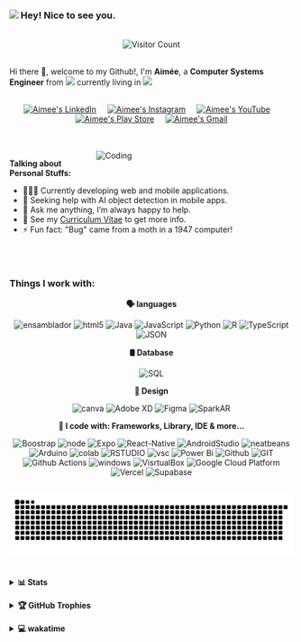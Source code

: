 ### <img src="https://slackmojis.com/emojis/10796-among_us_party/download" width="30"/> Hey! Nice to see you.

<br>
<div align="center">
    <img src="https://profile-counter.glitch.me/{EmePin}/count.svg" alt="Visitor Count">
</div>
<br>



Hi there 👋, welcome to my Github!, I'm **Aimée**, a **Computer Systems Engineer** from <img src="https://cdn-icons-png.flaticon.com/512/630/630615.png" width="13"/> currently living in <img src="https://cdn-icons-png.flaticon.com/512/630/630615.png" width="13"/> 
<br>
<br>
<p align="center">
    <a href="https://www.linkedin.com/in/aimee-pineda/"><img alt="Aimee's LinkedIn" width="25px" src="https://cdn.jsdelivr.net/npm/simple-icons@v3/icons/linkedin.svg"/></a>&nbsp;&nbsp;&nbsp;&nbsp;
    <a href="https://www.instagram.com/ai.meine/"><img alt="Aimee's Instagram" width="25px" src="https://cdn.jsdelivr.net/npm/simple-icons@v3/icons/instagram.svg"/></a>&nbsp;&nbsp;&nbsp;&nbsp;
    <a href="https://youtube.com/@aimeepineda8400"><img alt="Aimee's YouTube" width="25px" src="https://cdn.jsdelivr.net/npm/simple-icons@v3/icons/youtube.svg"/></a>&nbsp;&nbsp;&nbsp;&nbsp;
    <a href="https://play.google.com/store/apps/developer?id=Aim%C3%A9e+Pineda"><img alt="Aimee's Play Store" width="25px" src="https://cdn.jsdelivr.net/npm/simple-icons@v3/icons/googleplay.svg"/></a>&nbsp;&nbsp;&nbsp;&nbsp;
    <a href="mailto:aimeepinedanivon@gmail.com"><img alt="Aimee's Gmail" width="25px" src="https://cdn.jsdelivr.net/npm/simple-icons@v3/icons/gmail.svg"/></a>
</p>

<br>
<br>

<img align="right" width=350px alt="Coding" src="https://media.giphy.com/media/137EaR4vAOCn1S/giphy.gif" />

**Talking about Personal Stuffs:**

- 👩🏻‍💻 Currently developing web and mobile applications.  
- 🤝 Seeking help with AI object detection in mobile apps.  
- 💬 Ask me anything, I’m always happy to help.  
- 📝 See my [Curriculum Vitae](https://drive.google.com/file/d/1BVW05-e03AvEFB_c3MBZaVbgNhcJtH9A/view?usp=sharing) to get more info.  
- ⚡ Fun fact: "Bug" came from a moth in a 1947 computer!  


<br>
<br>


### Things I work with:

<div align="center">

<b>🗣️ languages</b>

![ensamblador](https://img.shields.io/badge/Assembly-654FF0?style=flat-square&logo=Assembly&logoColor=white)
![html5](https://img.shields.io/badge/HTML5-E34F26?style=flat-square&logo=html5&logoColor=white) 
![Java](https://img.shields.io/badge/java-%23ED8B00.svg?style=flat-square&logo=java&logoColor=white) 
![JavaScript](https://img.shields.io/badge/JavaScript-323330?style=flat-square&logo=javascript&logoColor=F7DF1E) 
![Python](https://img.shields.io/badge/python-3670A0?style=flat-square&logo=python&logoColor=ffdd54) 
![R](https://img.shields.io/badge/R-276DC3?style=flat-square&logo=r&logoColor=white) 
![TypeScript](https://img.shields.io/badge/TypeScript-007ACC?style=flat-square&logo=typescript&logoColor=white)
![JSON](https://img.shields.io/badge/JSON-000000?style=flat-square&logo=json&logoColor=white)

<b>🛢 Database</b>

![SQL](https://img.shields.io/badge/SQL-003B57?style=flat-square&logo=postgresql&logoColor=white)

<b>🎨 Design</b>

![canva](https://img.shields.io/badge/Canva-%2300C4CC.svg?&style=flat-square&logo=Canva&logoColor=white) 
![Adobe XD](https://img.shields.io/badge/Adobe%20XD-470137?style=flat-square&logo=Adobe%20XD&logoColor=#FF61F6) 
![Figma](https://img.shields.io/badge/Figma-F24E1E?style=flat-square&logo=figma&logoColor=white) 
![SparkAR](https://img.shields.io/badge/Spark%20AR-FF5C83?style=flat-square&logo=SparkAR&logoColor=white)

<b>🚀 I code with: Frameworks, Library, IDE & more...</b>

![Boostrap](https://img.shields.io/badge/Bootstrap-563D7C?style=flat-square&logo=bootstrap&logoColor=white) 
![node](https://img.shields.io/badge/Node.js-339933?style=flat-square&logo=nodedotjs&logoColor=white) 
![Expo](https://img.shields.io/badge/Expo-1B1F23?style=flat-square&logo=expo&logoColor=white) 
![React-Native](https://img.shields.io/badge/React_Native-20232A?style=flat-square&logo=react&logoColor=61DAFB) 
![AndroidStudio](https://img.shields.io/badge/Android_Studio-3DDC84?style=flat-square&logo=android-studio&logoColor=white) 
![neatbeans](https://img.shields.io/badge/apache%20netbeans-1B6AC6?style=flat-square&logo=apache%20netbeans%20IDE&logoColor=white) 
![Arduino](https://img.shields.io/badge/Arduino_IDE-00979D?style=flat-square&logo=arduino&logoColor=white) 
![colab](https://img.shields.io/badge/Colab-F9AB00?style=flat-square&logo=googlecolab&color=525252) 
![RSTUDIO](https://img.shields.io/badge/RStudio-75AADB?style=flat-square&logo=RStudio&logoColor=white) 
![vsc](https://img.shields.io/badge/VSCode-0078D4?style=flat-square&logo=visual%20studio%20code&logoColor=white) 
![Power Bi](https://img.shields.io/badge/PowerBI-F2C811?style=flat-square&logo=Power%20BI&logoColor=white) 
![Github](https://img.shields.io/badge/GitHub%20Pages-222222?style=flat-square&logo=GitHub%20Pages&logoColor=white) 
![GIT](https://img.shields.io/badge/GIT-E44C30?style=flat-square&logo=git&logoColor=white) 
![Github Actions](https://img.shields.io/badge/Github%20Actions-282a2e?style=flat-square&logo=githubactions&logoColor=367cfe) 
![windows](https://img.shields.io/badge/Windows-0078D6?style=flat-square&logo=windows&logoColor=white) 
![VisrtualBox](https://img.shields.io/badge/VirtualBox-21416b?style=flat-square&logo=VirtualBox&logoColor=white) 
![Google Cloud Platform](https://img.shields.io/badge/Google%20Cloud%20Platform-4285F4?style=flat-square&logo=googlecloud&logoColor=white)
![Vercel](https://img.shields.io/badge/Vercel-000000?style=flat-square&logo=vercel&logoColor=white)
![Supabase](https://img.shields.io/badge/Supabase-%233DAF4B.svg?style=flat-square&logo=supabase&logoColor=white) 

</div>

<br>
<div align="center">
    <img src="https://github.com/EmePin/EmePin/blob/output/github-snake.svg" alt="snake gif"/>
</div>
<br>
<br>

<details>
  <summary>
    <b>📊 Stats</b>

  </summary>
  <br>

<div align="center">
	
 
![](https://github-profile-summary-cards.vercel.app/api/cards/profile-details?username=EmePin&theme=dracula)	
[![](https://github-readme-stats.vercel.app/api?username=emepin&theme=dracula&hide_border=false&include_all_commits=true&count_private=false&show_icons=true)](https://github.com/emepin/github-readme-stats)
![](https://github-readme-streak-stats.herokuapp.com/?user=emepin&theme=dracula&hide_border=false)
![](https://github-readme-stats.vercel.app/api/top-langs/?username=emepin&theme=dracula&hide_border=false&include_all_commits=true&count_private=false&layout=compact)

[![Ashutosh's github activity graph](https://github-readme-activity-graph.vercel.app/graph?username=EmePin&theme=dracula)](https://github.com/EmePin/github-readme-activity-graph)


<!-- 
<a href="https://codestats.net/users/WEGFan">
  <img src='https://codestats-readme.wegfan.cn/history-graph/WEGFan?width=1000&height=300&timezone=08:00&history_days=30&max_languages=12&language_colors=["3e4053","f15854","5da5da","faa43a","60bd68","f17cb0","b2912f","00897b","b276b2","ffc0cb","cddc39","7e57c2","bdbdbd"]' alt="WEGFan's Code::Stats history graph" />
</a>
-->



</div>
</details>

  


<br>
<details>
  <summary>
<b>🏆 GitHub Trophies</b>

  </summary>


<br>
<div align="center">
	
![](https://github-profile-trophy.vercel.app/?username=emepin&theme=dracula&no-frame=false&no-bg=false&margin-w=20)

</div>

</details>












<!-- spoty
![Alt text](https://spotify-recently-played-readme.vercel.app/api?user=22fnpkcydd7ignrvtbjlwh5di)

![Alt text](https://spotify-recently-played-readme.vercel.app/api?user=22fnpkcydd7ignrvtbjlwh5di&count={count})

![Alt text](https://spotify-recently-played-readme.vercel.app/api?user=22fnpkcydd7ignrvtbjlwh5di&unique={true|1|on|yes}) 

![Alt text](https://spotify-recently-played-readme.vercel.app/api?user=22fnpkcydd7ignrvtbjlwh5di&unique={true|1|on|yes})
-->



<br>
<details>
  <summary>
<b>💻 wakatime</b>
  </summary>
<br>


<div align="left">
	<!--START_SECTION:aim-->

```txt
From: 10 October 2023 - To: 04 October 2025

Total Time: 1,240 hrs 52 mins

JavaScript        925 hrs 56 mins ██████████████████▓░░░░░░   74.46 %
Python            83 hrs 29 mins  █▓░░░░░░░░░░░░░░░░░░░░░░░   06.71 %
JSON              78 hrs 41 mins  █▓░░░░░░░░░░░░░░░░░░░░░░░   06.33 %
TypeScript        52 hrs 4 mins   █░░░░░░░░░░░░░░░░░░░░░░░░   04.19 %
TeX               21 hrs 10 mins  ▒░░░░░░░░░░░░░░░░░░░░░░░░   01.70 %
Markdown          20 hrs 39 mins  ▒░░░░░░░░░░░░░░░░░░░░░░░░   01.66 %
CSS               12 hrs 16 mins  ▒░░░░░░░░░░░░░░░░░░░░░░░░   00.99 %
Text              11 hrs 19 mins  ▒░░░░░░░░░░░░░░░░░░░░░░░░   00.91 %
SQL               8 hrs 48 mins   ▒░░░░░░░░░░░░░░░░░░░░░░░░   00.71 %
Java              6 hrs 24 mins   ░░░░░░░░░░░░░░░░░░░░░░░░░   00.52 %
HTML              5 hrs 41 mins   ░░░░░░░░░░░░░░░░░░░░░░░░░   00.46 %
Prolog            3 hrs 29 mins   ░░░░░░░░░░░░░░░░░░░░░░░░░   00.28 %
Other             2 hrs 44 mins   ░░░░░░░░░░░░░░░░░░░░░░░░░   00.22 %
```

<!--END_SECTION:aim-->
</div>






<!--START_SECTION:waka-->
![Code Time](http://img.shields.io/badge/Code%20Time-1%2C247%20hrs%208%20mins-blue)

![Profile Views](http://img.shields.io/badge/Profile%20Views-12-blue)

![Lines of code](https://img.shields.io/badge/From%20Hello%20World%20I%27ve%20Written-4.2%20million%20lines%20of%20code-blue)

**🐱 My GitHub Data** 

> 📦 586.7 kB Used in GitHub's Storage 
 > 
> 🏆 158 Contributions in the Year 2025
 > 
> 💼 Opted to Hire
 > 
> 📜 62 Public Repositories 
 > 
> 🔑 56 Private Repositories 
 > 
**I'm a Night 🦉** 

```text
🌞 Morning                132 commits         ⬜⬜⬜⬜⬜⬜⬜⬜⬜⬜⬜⬜⬜⬜⬜⬜⬜⬜⬜⬜⬜⬜⬜⬜⬜   01.87 % 
🌆 Daytime                2113 commits        ⬛⬛⬛⬛⬛⬛⬛⬜⬜⬜⬜⬜⬜⬜⬜⬜⬜⬜⬜⬜⬜⬜⬜⬜⬜   29.89 % 
🌃 Evening                4578 commits        ⬛⬛⬛⬛⬛⬛⬛⬛⬛⬛⬛⬛⬛⬛⬛⬛⬜⬜⬜⬜⬜⬜⬜⬜⬜   64.76 % 
🌙 Night                  246 commits         ⬛⬜⬜⬜⬜⬜⬜⬜⬜⬜⬜⬜⬜⬜⬜⬜⬜⬜⬜⬜⬜⬜⬜⬜⬜   03.48 % 
```
📅 **I'm Most Productive on Tuesday** 

```text
Monday                   1146 commits        ⬛⬛⬛⬛⬜⬜⬜⬜⬜⬜⬜⬜⬜⬜⬜⬜⬜⬜⬜⬜⬜⬜⬜⬜⬜   16.21 % 
Tuesday                  1268 commits        ⬛⬛⬛⬛⬜⬜⬜⬜⬜⬜⬜⬜⬜⬜⬜⬜⬜⬜⬜⬜⬜⬜⬜⬜⬜   17.94 % 
Wednesday                1212 commits        ⬛⬛⬛⬛⬜⬜⬜⬜⬜⬜⬜⬜⬜⬜⬜⬜⬜⬜⬜⬜⬜⬜⬜⬜⬜   17.15 % 
Thursday                 1055 commits        ⬛⬛⬛⬛⬜⬜⬜⬜⬜⬜⬜⬜⬜⬜⬜⬜⬜⬜⬜⬜⬜⬜⬜⬜⬜   14.92 % 
Friday                   867 commits         ⬛⬛⬛⬜⬜⬜⬜⬜⬜⬜⬜⬜⬜⬜⬜⬜⬜⬜⬜⬜⬜⬜⬜⬜⬜   12.26 % 
Saturday                 733 commits         ⬛⬛⬛⬜⬜⬜⬜⬜⬜⬜⬜⬜⬜⬜⬜⬜⬜⬜⬜⬜⬜⬜⬜⬜⬜   10.37 % 
Sunday                   788 commits         ⬛⬛⬛⬜⬜⬜⬜⬜⬜⬜⬜⬜⬜⬜⬜⬜⬜⬜⬜⬜⬜⬜⬜⬜⬜   11.15 % 
```


📊 **This Week I Spent My Time On** 

```text
🕑︎ Time Zone: America/Mexico_City

💬 Programming Languages: 
CSS                      2 hrs 17 mins       ⬛⬛⬛⬛⬛⬛⬛⬛⬛⬛⬜⬜⬜⬜⬜⬜⬜⬜⬜⬜⬜⬜⬜⬜⬜   40.94 % 
JavaScript               1 hr 17 mins        ⬛⬛⬛⬛⬛⬛⬜⬜⬜⬜⬜⬜⬜⬜⬜⬜⬜⬜⬜⬜⬜⬜⬜⬜⬜   23.11 % 
HTML                     1 hr 14 mins        ⬛⬛⬛⬛⬛⬛⬜⬜⬜⬜⬜⬜⬜⬜⬜⬜⬜⬜⬜⬜⬜⬜⬜⬜⬜   22.07 % 
JSON                     33 mins             ⬛⬛⬜⬜⬜⬜⬜⬜⬜⬜⬜⬜⬜⬜⬜⬜⬜⬜⬜⬜⬜⬜⬜⬜⬜   09.87 % 
Markdown                 13 mins             ⬛⬜⬜⬜⬜⬜⬜⬜⬜⬜⬜⬜⬜⬜⬜⬜⬜⬜⬜⬜⬜⬜⬜⬜⬜   04.01 % 

🔥 Editors: 
VS Code                  5 hrs 35 mins       ⬛⬛⬛⬛⬛⬛⬛⬛⬛⬛⬛⬛⬛⬛⬛⬛⬛⬛⬛⬛⬛⬛⬛⬛⬛   100.00 % 

🐱‍💻 Projects: 
WebConcursos             3 hrs 31 mins       ⬛⬛⬛⬛⬛⬛⬛⬛⬛⬛⬛⬛⬛⬛⬛⬛⬜⬜⬜⬜⬜⬜⬜⬜⬜   63.01 % 
appZapoteco              2 hrs 4 mins        ⬛⬛⬛⬛⬛⬛⬛⬛⬛⬜⬜⬜⬜⬜⬜⬜⬜⬜⬜⬜⬜⬜⬜⬜⬜   36.99 % 

💻 Operating System: 
Windows                  5 hrs 35 mins       ⬛⬛⬛⬛⬛⬛⬛⬛⬛⬛⬛⬛⬛⬛⬛⬛⬛⬛⬛⬛⬛⬛⬛⬛⬛   100.00 % 
```

**I Mostly Code in JavaScript** 

```text
JavaScript               21 repos            ⬛⬛⬛⬛⬛⬛⬜⬜⬜⬜⬜⬜⬜⬜⬜⬜⬜⬜⬜⬜⬜⬜⬜⬜⬜   25.30 % 
TypeScript               14 repos            ⬛⬛⬛⬛⬜⬜⬜⬜⬜⬜⬜⬜⬜⬜⬜⬜⬜⬜⬜⬜⬜⬜⬜⬜⬜   16.87 % 
Python                   6 repos             ⬛⬛⬜⬜⬜⬜⬜⬜⬜⬜⬜⬜⬜⬜⬜⬜⬜⬜⬜⬜⬜⬜⬜⬜⬜   07.23 % 
CSS                      3 repos             ⬛⬜⬜⬜⬜⬜⬜⬜⬜⬜⬜⬜⬜⬜⬜⬜⬜⬜⬜⬜⬜⬜⬜⬜⬜   03.61 % 
TeX                      2 repos             ⬛⬜⬜⬜⬜⬜⬜⬜⬜⬜⬜⬜⬜⬜⬜⬜⬜⬜⬜⬜⬜⬜⬜⬜⬜   02.41 % 
```



**Timeline**

![Lines of Code chart](https://raw.githubusercontent.com/EmePin/EmePin/main/assets/bar_graph.png)


 Last Updated on 05/10/2025 12:48:12 UTC
<!--END_SECTION:waka-->



</details>

<br>





